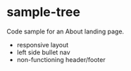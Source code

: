 # sample-tree

Code sample for an About landing page.
- responsive layout
- left side bullet nav
- non-functioning header/footer
   

